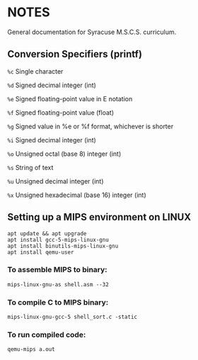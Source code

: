 # NOTES
General documentation for Syracuse M.S.C.S. curriculum.

## Conversion Specifiers (printf)

`%c`	Single character

`%d`	Signed decimal integer (int)

`%e`	Signed floating-point value in E notation

`%f`	Signed floating-point value (float)

`%g`	Signed value in %e or %f format, whichever is shorter

`%i`	Signed decimal integer (int)

`%o`	Unsigned octal (base 8) integer (int)

`%s`	String of text

`%u`	Unsigned decimal integer (int)

`%x`	Unsigned hexadecimal (base 16) integer (int)

## Setting up a MIPS environment on LINUX
```
apt update && apt upgrade
apt install gcc-5-mips-linux-gnu
apt install binutils-mips-linux-gnu
apt install qemu-user
```
### To assemble MIPS to binary:
`mips-linux-gnu-as shell.asm --32`
### To compile C to MIPS binary:
`mips-linux-gnu-gcc-5 shell_sort.c -static`
### To run compiled code:
`qemu-mips a.out`